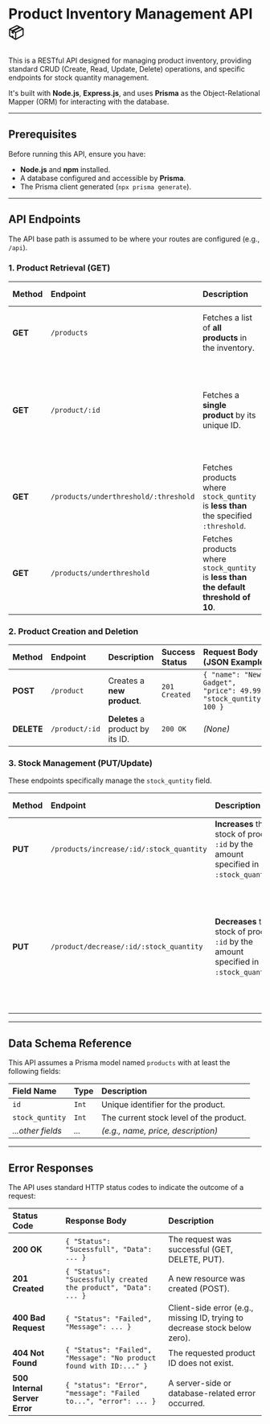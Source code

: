 # Product Inventory Management API 📦

This is a RESTful API designed for managing product inventory, providing standard CRUD (Create, Read, Update, Delete) operations, and specific endpoints for stock quantity management.

It's built with **Node.js**, **Express.js**, and uses **Prisma** as the Object-Relational Mapper (ORM) for interacting with the database.

---

## Prerequisites

Before running this API, ensure you have:

* **Node.js** and **npm** installed.
* A database configured and accessible by **Prisma**.
* The Prisma client generated (`npx prisma generate`).

---

## API Endpoints

The API base path is assumed to be where your routes are configured (e.g., `/api`).

### 1. Product Retrieval (GET)

| Method | Endpoint | Description | Success Status | Notes |
| :--- | :--- | :--- | :--- | :--- |
| **GET** | `/products` | Fetches a list of **all products** in the inventory. | `200 OK` | Returns an array of product objects. |
| **GET** | `/product/:id` | Fetches a **single product** by its unique ID. | `200 OK` | `:id` must be provided. Returns `404 Not Found` if the product doesn't exist. |
| **GET** | `/products/underthreshold/:threshold` | Fetches products where `stock_quntity` is **less than** the specified `:threshold`. | `200 OK` | |
| **GET** | `/products/underthreshold` | Fetches products where `stock_quntity` is **less than the default threshold of 10**. | `200 OK` | Uses a default threshold if not provided in the URL. |

### 2. Product Creation and Deletion

| Method | Endpoint | Description | Success Status | Request Body (JSON Example) |
| :--- | :--- | :--- | :--- | :--- |
| **POST** | `/product` | Creates a **new product**. | `201 Created` | `{ "name": "New Gadget", "price": 49.99, "stock_quntity": 100 }` |
| **DELETE** | `/product/:id` | **Deletes** a product by its ID. | `200 OK` | *(None)* |

### 3. Stock Management (PUT/Update)

These endpoints specifically manage the `stock_quntity` field.

| Method | Endpoint | Description | Success Status | Notes |
| :--- | :--- | :--- | :--- | :--- |
| **PUT** | `/products/increase/:id/:stock_quantity` | **Increases** the stock of product `:id` by the amount specified in `:stock_quantity`. | `200 OK` | |
| **PUT** | `/product/decrease/:id/:stock_quantity` | **Decreases** the stock of product `:id` by the amount specified in `:stock_quantity`. | `200 OK` | **Validation:** Fails with `400 Bad Request` if the decrease amount would result in a stock quantity less than zero. |

---

## Data Schema Reference

This API assumes a Prisma model named `products` with at least the following fields:

| Field Name | Type | Description |
| :--- | :--- | :--- |
| `id` | `Int` | Unique identifier for the product. |
| `stock_quntity` | `Int` | The current stock level of the product. |
| *...other fields* | *...* | *(e.g., name, price, description)* |

---

## Error Responses

The API uses standard HTTP status codes to indicate the outcome of a request:

| Status Code | Response Body | Description |
| :--- | :--- | :--- |
| **200 OK** | `{ "Status": "Sucessfull", "Data": ... }` | The request was successful (GET, DELETE, PUT). |
| **201 Created** | `{ "Status": "Sucessfully created the product", "Data": ... }` | A new resource was created (POST). |
| **400 Bad Request** | `{ "Status": "Failed", "Message": ... }` | Client-side error (e.g., missing ID, trying to decrease stock below zero). |
| **404 Not Found** | `{ "Status": "Failed", "Message": "No product found with ID:..." }` | The requested product ID does not exist. |
| **500 Internal Server Error** | `{ "status": "Error", "message": "Failed to...", "error": ... }` | A server-side or database-related error occurred. |
